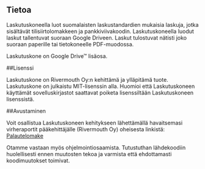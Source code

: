 Tietoa
------

Laskutuskoneella luot suomalaisten laskustandardien mukaisia laskuja, jotka sisältävät 
tilisiirtolomakkeen ja pankkiviivakoodin. Laskutuskoneella luodut laskut tallentuvat suoraan 
Google Driveen. Laskut tulostuvat nätisti joko suoraan paperille tai tietokoneelle PDF-muodossa.

Laskutuskone on Google Drive™ lisäosa.


##Lisenssi

Laskutuskone on Rivermouth Oy:n kehittämä ja ylläpitämä tuote. Laskutuskone on julkaistu MIT-lisenssin 
alla. Huomioi että Laskutuskoneen käyttämät sovelluskirjastot saattavat poiketa lisenssiltään Laskutuskoneen lisenssistä.


##Avustaminen

Voit osallistua Laskutuskoneen kehitykseen lähettämällä havaitsemasi virheraportit pääkehittäjälle (Rivermouth Oy) 
oheisesta linkistä:<br>
<a href="https://docs.google.com/forms/d/1pPEFkZsotz5uG56W-0OoqlO9PRhgUNsDpinP6zDumbw/viewform" target="_blank">Palautelomake</a>

Otamme vastaan myös ohjelmointiosaamista. Tutustuthan lähdekoodiin huolellisesti ennen muutosten tekoa ja varmista että ehdottamasti koodimuutokset toimivat.
